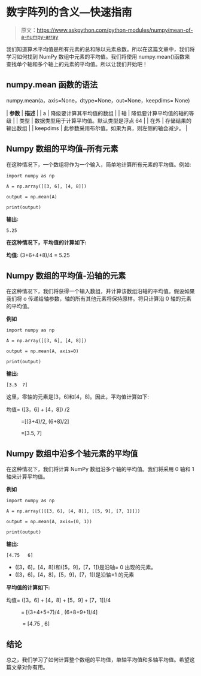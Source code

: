 # 数字阵列的含义—快速指南

> 原文：<https://www.askpython.com/python-modules/numpy/mean-of-a-numpy-array>

我们知道算术平均值是所有元素的总和除以元素总数。所以在这篇文章中，我们将学习如何找到 NumPy 数组中元素的平均值。我们将使用 numpy.mean()函数来查找单个轴和多个轴上的元素的平均值。所以让我们开始吧！

## numpy.mean 函数的语法

numpy.mean(a，axis=None，dtype=None，out=None，keepdims= None)

| **参数** | **描述** |
| a | 降级要计算其平均值的数组 |
| 轴 | 降低要计算平均值的轴的等级 |
| 类型 | 数据类型用于计算平均值。默认类型是浮点 64 |
| 在外 | 存储结果的输出数组 |
| keepdims | 此参数采用布尔值。如果为真，则左侧的轴会减少。 |

## Numpy 数组的平均值–所有元素

在这种情况下，一个数组将作为一个输入，简单地计算所有元素的平均值。例如:

```
import numpy as np

A = np.array([[3, 6], [4, 8]])

output = np.mean(A)

print(output)

```

**输出:**

```
5.25

```

**在这种情况下，平均值的计算如下:**

**均值:** (3+6+4+8)/4 = 5.25

## Numpy 数组的平均值-沿轴的元素

在这种情况下，我们将获得一个输入数组，并计算该数组沿轴的平均值。假设如果我们将 o 传递给轴参数，轴的所有其他元素将保持原样。将只计算沿 0 轴的元素的平均值。

**例如**

```
import numpy as np

A = np.array([[3, 6], [4, 8]])

output = np.mean(A, axis=0)

print(output)

```

**输出:**

```
[3.5  7]

```

这里，零轴的元素是[3，6]和[4，8]。因此，平均值计算如下:

均值= ([3，6] + [4，8]) /2

          =[(3+4)/2, (6+8)/2]

          =[3.5, 7]

## Numpy 数组中沿多个轴元素的平均值

在这种情况下，我们将计算 NumPy 数组沿多个轴的平均值。我们将采用 0 轴和 1 轴来计算平均值。

**例如**

```
import numpy as np

A = np.array([[[3, 6], [4, 8]], [[5, 9], [7, 1]]])

output = np.mean(A, axis=(0, 1))

print(output)

```

**输出:**

```
[4.75   6]

```

*   ([3，6]，[4，8])和([5，9]，[7，1])是沿轴= 0 出现的元素。
*   ([3，6]，[4，8]，[5，9]，[7，1])是沿轴=1 的元素

**平均值的计算如下:**

均值= ([3，6] + [4，8] + [5，9] + [7，1])/4

          = [(3+4+5+7)/4 , (6+8+9+1)/4]

           = [4.75 , 6]

## 结论

总之，我们学习了如何计算整个数组的平均值，单轴平均值和多轴平均值。希望这篇文章对你有用。